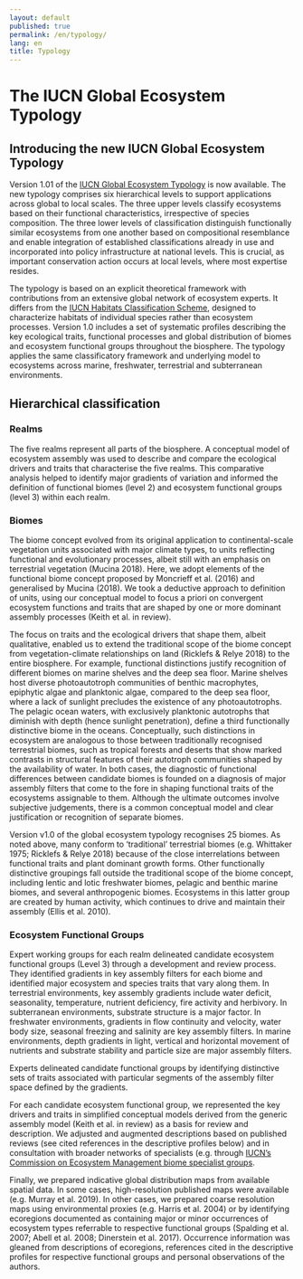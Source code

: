 ```yaml
---
layout: default
published: true
permalink: /en/typology/
lang: en
title: Typology
---
```

# The IUCN Global Ecosystem Typology

## Introducing the new IUCN Global Ecosystem Typology

Version 1.01 of the <a href="https://iucnrle.org/static/media/uploads/references/research-development/keith_etal_iucnglobalecosystemtypology_v1.01.pdf" target="_blank">IUCN Global Ecosystem Typology</a> is now available. The new typology comprises six hierarchical levels to support applications across global to local scales. The three upper levels classify ecosystems based on their functional characteristics, irrespective of species composition. The three lower levels of classification distinguish functionally similar ecosystems from one another based on compositional resemblance and enable integration of established classifications already in use and incorporated into policy infrastructure at national levels. This is crucial, as important conservation action occurs at local levels, where most expertise resides.

The typology is based on an explicit theoretical framework with contributions from an extensive global network of ecosystem experts. It differs from the <a href="https://www.iucnredlist.org/resources/habitat-classification-scheme" target="_blank">IUCN Habitats Classification Scheme</a>, designed to characterize habitats of individual species rather than ecosystem processes. Version 1.0 includes a set of systematic profiles describing the key ecological traits, functional processes and global distribution of biomes and ecosystem functional groups throughout the biosphere. The typology applies the same classificatory framework and underlying model to ecosystems across marine, freshwater, terrestrial and subterranean environments.

## Hierarchical classification

### Realms

The five realms represent all parts of the biosphere. A conceptual model of ecosystem assembly was used to describe and compare the ecological drivers and traits that characterise the five realms. This comparative analysis helped to identify major gradients of variation and informed the definition of functional biomes (level 2) and ecosystem functional groups (level 3) within each realm.

### Biomes

The biome concept evolved from its original application to continental-scale vegetation units associated with major climate types, to units reflecting functional and evolutionary processes, albeit still with an emphasis on terrestrial vegetation (Mucina 2018). Here, we adopt elements of the functional biome concept proposed by Moncrieff et al. (2016) and generalised by Mucina (2018). We took a deductive approach to definition of units, using our conceptual model to focus a priori on convergent ecosystem functions and traits that are shaped by one or more dominant assembly processes (Keith et al. in review).

The focus on traits and the ecological drivers that shape them, albeit qualitative, enabled us to extend the traditional scope of the biome concept from vegetation-climate relationships on land (Ricklefs & Relye 2018) to the entire biosphere. For example, functional distinctions justify recognition of different biomes on marine shelves and the deep sea floor. Marine shelves host diverse photoautotroph communities of benthic macrophytes, epiphytic algae and planktonic algae, compared to the deep sea floor, where a lack of sunlight precludes the existence of any photoautotrophs. The pelagic ocean waters, with exclusively planktonic autotrophs that diminish with depth (hence sunlight penetration), define a third functionally distinctive biome in the oceans. Conceptually, such distinctions in ecosystem are analogous to those between traditionally recognised terrestrial biomes, such as tropical forests and deserts that show marked contrasts in structural features of their autotroph communities shaped by the availability of water. In both cases, the diagnostic of functional differences between candidate biomes is founded on a diagnosis of major assembly filters that come to the fore in shaping functional traits of the ecosystems assignable to them. Although the ultimate outcomes involve subjective judgements, there is a common conceptual model and clear justification or recognition of separate biomes.

Version v1.0 of the global ecosystem typology recognises 25 biomes. As noted above, many conform to ‘traditional’ terrestrial biomes (e.g. Whittaker 1975; Ricklefs & Relye 2018) because of the close interrelations between functional traits and plant dominant growth forms. Other functionally distinctive groupings fall outside the traditional scope of the biome concept, including lentic and lotic freshwater biomes, pelagic and benthic marine biomes, and several anthropogenic biomes. Ecosystems in this latter group are created by human activity, which continues to drive and maintain their assembly (Ellis et al. 2010).

### Ecosystem Functional Groups

Expert working groups for each realm delineated candidate ecosystem functional groups (Level 3) through a development and review process. They identified gradients in key assembly filters for each biome and identified major ecosystem and species traits that vary along them. In terrestrial environments, key assembly gradients include water deficit, seasonality, temperature, nutrient deficiency, fire activity and herbivory. In subterranean environments, substrate structure is a major factor. In freshwater environments, gradients in flow continuity and velocity, water body size, seasonal freezing and salinity are key assembly filters. In marine environments, depth gradients in light, vertical and horizontal movement of nutrients and substrate stability and particle size are major assembly filters.

Experts delineated candidate functional groups by identifying distinctive sets of traits associated with particular segments of the assembly filter space defined by the gradients.

For each candidate ecosystem functional group, we represented the key drivers and traits in simplified conceptual models derived from the generic assembly model (Keith et al. in review) as a basis for review and description. We adjusted and augmented descriptions based on published reviews (see cited references in the descriptive profiles below) and in consultation with broader networks of specialists (e.g. through <a href="https://www.iucn.org/commissions/commission-ecosystem-management/about">IUCN’s Commission on Ecosystem Management biome specialist groups</a>.

Finally, we prepared indicative global distribution maps from available spatial data. In some cases, high-resolution published maps were available (e.g. Murray et al. 2019). In other cases, we prepared coarse resolution maps using environmental proxies (e.g. Harris et al. 2004) or by identifying ecoregions documented as containing major or minor occurrences of ecosystem types referrable to respective functional groups (Spalding et al. 2007; Abell et al. 2008; Dinerstein et al. 2017). Occurrence information was gleaned from descriptions of ecoregions, references cited in the descriptive profiles for respective functional groups and personal observations of the authors.

